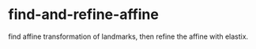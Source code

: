 # find-and-refine-affine
find affine transformation of landmarks, then refine the affine with elastix.
